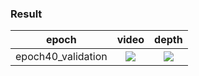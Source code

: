 ### Result
|       epoch        |            video             |             depth             |
| :----------------: | :--------------------------: | :---------------------------: |
| epoch40_validation | ![](./video/vali800_input.gif) | ![](video/vali800_output.gif) |